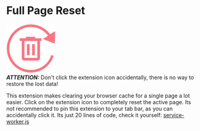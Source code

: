 # Full Page Reset
![Full Page Reset Icon](./assets/full-page-reset-128.png)  
**_ATTENTION:_** Don't click the extension icon accidentally, there is no way to restore the lost data!  
  
This extension makes clearing your browser cache for a single page a lot easier. Click on the extension icon to completely reset the active page.  Its not recommended to pin this extension to your tab bar, as you can accidentally click it. Its just 20 lines of code, check it yourself: [service-worker.js](./service-worker.js)
